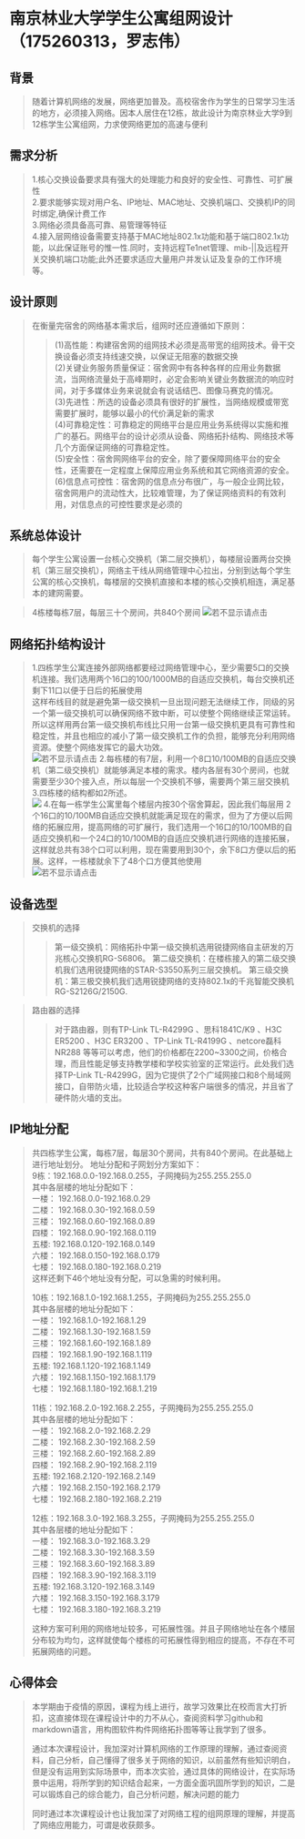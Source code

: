 # 南京林业大学学生公寓组网设计（175260313，罗志伟）
## 背景
> 随着计算机网络的发展，网络更加普及。高校宿舍作为学生的日常学习生活的地方，必须接入网络。因本人居住在12栋，故此设计为南京林业大学9到12栋学生公寓组网，力求使网络更加的高速与便利
## 需求分析
> 1.核心交换设备要求具有强大的处理能力和良好的安全性、可靠性、可扩展性  
> 2.要求能够实现对用户名、IP地址、MAC地址、交换机端口、交换机IP的同时绑定,确保计费工作  
> 3.网络必须具备高可靠、易管理等特征  
> 4.接入层网络设备需要支持基于MAC地址802.1x功能和基于端口802.1x功能，以此保证账号的惟一性.同时，支持远程Te1net管理、mib-||及远程开关交换机端口功能;此外还要求适应大量用户并发认证及复杂的工作环境等。
## 设计原则
> 在衡量完宿舍的网络基本需求后，组网时还应遵循如下原则：
>> (1)高性能：构建宿舍网的组网技术必须是高带宽的组网技术。骨干交换设备必须支持线速交换，以保证无阻塞的数据交换  
>> (2)关键业务服务质量保证：宿舍网中有各种各样的应用业务数据流，当网络流量处于高峰期时，必定会影响关键业务数据流的响应时间，对于多媒体业务来说就会有说话结巴、图像马赛克的情况。  
>> (3)先进性：所选的设备必须具有很好的扩展性，当网络规模或带宽需要扩展时，能够以最小的代价满足新的需求  
>> (4)可靠稳定性：可靠稳定的网络平台是应用业务系统得以实施和推广的基石。网络平台的设计必须从设备、网络拓扑结构、网络技术等几个方面保证网络的可靠稳定性。    
>> (5)安全性：宿舍网网络平台的安全，除了要保障网络平台的安全性，还需要在一定程度上保障应用业务系统和其它网络资源的安全。  
>> (6)信息点可控性：宿舍网的信息点分布很广，与一般企业网比较，宿舍网用户的流动性大，比较难管理，为了保证网络资料的有效利用，对信息点的可控性要求是必须的
## 系统总体设计
> 每个学生公寓设置一台核心交换机（第二层交换机），每楼层设置两台交换机（第三层交换机），网络主干线从网络管理中心拉出，分别到达每个学生公寓的核心交换机，每楼层的交换机直接和本楼的核心交换机相连，满足基本的建网需要。  

> 4栋楼每栋7层，每层三十个房间，共840个房间
![若不显示请点击](http://m.qpic.cn/psc?/V12gAyi52qwtQP/FuOlPseFkXy6zf1*h9xoNjZ6R29vd00e0jP6xLJ62tLhlES5N.vVcpG9vGBL5iMyd8JgLna5IUEjIxNkZRDihgv2Vgu00PM8obbWeib2yPw!/b&bo=IAN5AgAAAAARF3g!&rf=viewer_4)
## 网络拓扑结构设计
> 1.四栋学生公寓连接外部网络都要经过网络管理中心，至少需要5口的交换机连接。我们选用两个16口的100/1000MB的自适应交换机，每台交换机还剩下11口以便于日后的拓展使用  
> 这样布线目的就是避免第一级交换机一旦出现问题无法继续工作，同级的另一个第一级交换机可以确保网络不致中断，可以使整个网络继续正常运转。所以这样用两台第一级交换机布线比只用一台第一级交换机更具有可靠性和稳定性，并且也相应的减小了第一级交换机工作的负担，能够充分利用网络资源。使整个网络发挥它的最大功效。  
![若不显示请点击](http://m.qpic.cn/psc?/V12gAyi52qwtQP/FuOlPseFkXy6zf1*h9xoNuPfjypFnEP5*YL559rXsyJi7Grv1Oq453KQkvRo6KLNUn7eAh3GFi0EFZKv8O2RXASSEy6z7LPfVjdvDhtNOrQ!/b&bo=bAMtAgAAAAADF3I!&rf=viewer_4)
> 2.每栋楼的有7层，利用一个8口10/100MB的自适应交换机（第二级交换机）就能够满足本楼的需求。楼内各层有30个房间，也就需要至少30个接入点，所以每层一个交换机不够，需要两个第三层交换机  
> 3.四栋楼的结构都如2所述。  
![](http://m.qpic.cn/psc?/V12gAyi52qwtQP/FuOlPseFkXy6zf1*h9xoNnHVEvf5.X3NzQ.*ByvFAfmzGGlcxY9hM3JYIntCeAzhKEBRxsIfL*gIgNwPwt67Ss9Y9Tuq03ZYOW0N7cyKKcw!/b&bo=9AO1AgAAAAADJ0I!&rf=viewer_4)
> 4.在每一栋学生公寓里每个楼层内按30个宿舍算起，因此我们每层用 2 个16口的10/100MB自适应交换机就能满足现在的需求，但为了方便以后网络的拓展应用，提高网络的可扩展行，我们选用一个16口的10/100MB的自适应交换机和一个24口的10/100MB的自适应交换机进行网络的连接拓展，这样就总共有38个口可以利用，现在需要用到30个，余下8口方便以后的拓展。这样，一栋楼就余下了48个口方便其他使用  
![若不显示请点击](http://m.qpic.cn/psc?/V12gAyi52qwtQP/FuOlPseFkXy6zf1*h9xoNr5Tu*SgtWo6N*uWKo*sB.Bnz4qJrxnH0120CKR1y5AfY0typDKQ.qkbY8F70UaXTz3zVo.swiMEvwIniOGzFQA!/b&bo=tQKHAQAAAAADFwM!&rf=viewer_4)
## 设备选型
> 交换机的选择
>> 第一级交换机：网络拓扑中第一级交换机选用锐捷网络自主研发的万兆核心交换机RG-S6806。  第二级交换机：在楼栋接入的第二级交换机我们选用锐捷网络的STAR-S3550系列三层交换机。  第三级交换机：第三极交换机我们选用锐捷网络的支持802.1x的千兆智能交换机RG-S2126G/2150G.  

> 路由器的选择  
>> 对于路由器，则有TP-Link TL-R4299G 、思科1841C/K9 、H3C ER5200 、H3C ER3200 、TP-Link TL-R4199G 、netcore磊科NR288 等等可以考虑，他们的价格都在2200~3300之间，价格合理，而且性能足够支持教学楼和学校实验室的正常运行。此处我们选择TP-Link TL-R4299G，因为它提供了2个广域网接口和8个局域网接口，自带防火墙，比较适合学校这种客户端很多的情况，并且省了硬件防火墙的支出。  
## IP地址分配
> 共四栋学生公寓，每栋7层，每层30个房间，共有840个房间。在此基础上进行地址划分。
> 地址分配和子网划分方案如下：  
9栋：192.168.0.0-192.168.0.255，子网掩码为255.255.255.0  
> 其中各层楼的地址分配如下：  
> 一楼： 192.168.0.0-192.168.0.29  
> 二楼： 192.168.0.30-192.168.0.59  
> 三楼： 192.168.0.60-192.168.0.89  
> 四楼： 192.168.0.90-192.168.0.119  
> 五楼:  192.168.0.120-192.168.0.149  
> 六楼： 192.168.0.150-192.168.0.179  
> 七楼： 192.168.0.180-192.168.0.219  
> 这样还剩下46个地址没有分配，可以急需的时候利用。  
>   
>   
>   
> 10栋：192.168.1.0-192.168.1.255，子网掩码为255.255.255.0  
> 其中各层楼的地址分配如下：  
> 一楼： 192.168.1.0-192.168.1.29  
> 二楼： 192.168.1.30-192.168.1.59  
> 三楼： 192.168.1.60-192.168.1.89  
> 四楼： 192.168.1.90-192.168.1.119  
> 五楼:  192.168.1.120-192.168.1.149  
> 六楼： 192.168.1.150-192.168.1.179  
> 七楼： 192.168.1.180-192.168.1.219  
>   
>   
>   
> 11栋：192.168.2.0-192.168.2.255，子网掩码为255.255.255.0  
> 其中各层楼的地址分配如下：  
> 一楼： 192.168.2.0-192.168.2.29  
> 二楼： 192.168.2.30-192.168.2.59  
> 三楼： 192.168.2.60-192.168.2.89  
> 四楼： 192.168.2.90-192.168.2.119  
> 五楼:  192.168.2.120-192.168.2.149  
> 六楼： 192.168.2.150-192.168.2.179  
> 七楼： 192.168.2.180-192.168.2.219  
>   
>   
>   
> 12栋：192.168.3.0-192.168.3.255，子网掩码为255.255.255.0  
> 其中各层楼的地址分配如下：  
> 一楼： 192.168.3.0-192.168.3.29  
> 二楼： 192.168.3.30-192.168.3.59  
> 三楼： 192.168.3.60-192.168.3.89  
> 四楼： 192.168.3.90-192.168.3.119  
> 五楼:  192.168.3.120-192.168.3.149  
> 六楼： 192.168.3.150-192.168.3.179  
> 七楼： 192.168.3.180-192.168.3.219  
>   
>   
>   
>   
>   
> 这种方案可利用的网络地址较多，可拓展性强。并且子网络地址在各个楼层分布较为均匀，这样就使每个楼栋的可拓展性得到相应的提高，不存在不可拓展网络的问题。  
## 心得体会
>   本学期由于疫情的原因，课程为线上进行，故学习效果比在校而言大打折扣，这直接体现在课程设计中的力不从心，查阅资料学习github和markdown语言，用构图软件构件网络拓扑图等等让我学到了很多。  
>   
>   通过本次课程设计，我加深对计算机网络的工作原理的理解，通过查阅资料，自己分析，自己懂得了很多关于网络的知识，以前虽然有些知识明白，但是没有运用到实际场景中，而本次实验，通过具体的网络设计，在实际场景中运用，将所学到的知识结合起来，一方面全面巩固所学到的知识，二是可以锻炼自己的综合能力，自己分析问题，解决问题的能力  
>   
>   同时通过本次课程设计也让我加深了对网络工程的组网原理的理解，并提高了网络应用能力，可谓是收获颇多。
